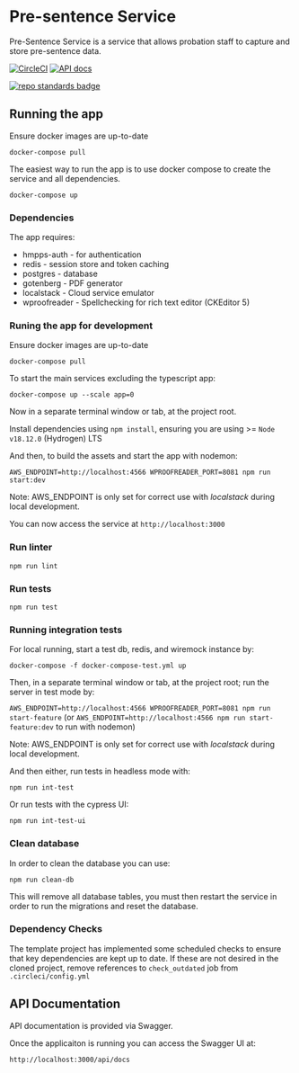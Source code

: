 # Pre-sentence Service

Pre-Sentence Service is a service that allows probation staff to capture and store pre-sentence data. 

[![CircleCI](https://circleci.com/gh/ministryofjustice/pre-sentence-service/tree/main.svg?style=svg)](https://circleci.com/gh/ministryofjustice/pre-sentence-service)
[![API docs](https://img.shields.io/badge/API_docs_-view-85EA2D.svg?logo=swagger)](https://pre-sentence-service-dev.hmpps.service.justice.gov.uk/api/docs)

[![repo standards badge](https://img.shields.io/badge/dynamic/json?color=blue&style=for-the-badge&logo=github&label=MoJ%20Compliant&query=%24.result&url=https%3A%2F%2Foperations-engineering-reports.cloud-platform.service.justice.gov.uk%2Fapi%2Fv1%2Fcompliant_public_repositories%2Fpre-sentence-service)](https://operations-engineering-reports.cloud-platform.service.justice.gov.uk/public-github-repositories.html#pre-sentence-service "Link to report")

## Running the app
Ensure docker images are up-to-date

`docker-compose pull`

The easiest way to run the app is to use docker compose to create the service and all dependencies.

`docker-compose up`

### Dependencies
The app requires: 
* hmpps-auth - for authentication
* redis - session store and token caching
* postgres - database
* gotenberg - PDF generator
* localstack - Cloud service emulator
* wproofreader - Spellchecking for rich text editor (CKEditor 5)

### Runing the app for development

Ensure docker images are up-to-date

`docker-compose pull`

To start the main services excluding the typescript app: 

`docker-compose up --scale app=0`

Now in a separate terminal window or tab, at the project root.

Install dependencies using `npm install`, ensuring you are using >= `Node v18.12.0` (Hydrogen) LTS

And then, to build the assets and start the app with nodemon:

`AWS_ENDPOINT=http://localhost:4566 WPROOFREADER_PORT=8081 npm run start:dev`

Note: AWS_ENDPOINT is only set for correct use with _localstack_ during local development.

You can now access the service at `http://localhost:3000`

### Run linter

`npm run lint`

### Run tests

`npm run test`

### Running integration tests

For local running, start a test db, redis, and wiremock instance by:

`docker-compose -f docker-compose-test.yml up`

Then, in a separate terminal window or tab, at the project root; run the server in test mode by:

`AWS_ENDPOINT=http://localhost:4566 WPROOFREADER_PORT=8081 npm run start-feature` (or `AWS_ENDPOINT=http://localhost:4566 npm run start-feature:dev` to run with nodemon)

Note: AWS_ENDPOINT is only set for correct use with _localstack_ during local development.

And then either, run tests in headless mode with:

`npm run int-test`
 
Or run tests with the cypress UI:

`npm run int-test-ui`

### Clean database

In order to clean the database you can use:

`npm run clean-db`

This will remove all database tables, you must then restart the service in order to run the migrations and reset the database. 

### Dependency Checks

The template project has implemented some scheduled checks to ensure that key dependencies are kept up to date.
If these are not desired in the cloned project, remove references to `check_outdated` job from `.circleci/config.yml`

## API Documentation

API documentation is provided via Swagger.

Once the applicaiton is running you can access the Swagger UI at:

`http://localhost:3000/api/docs`

